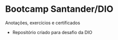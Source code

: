 # Bootcamp Santander/DIO

Anotações, exercícios e certificados

- Repositório criado para desafio da DIO
